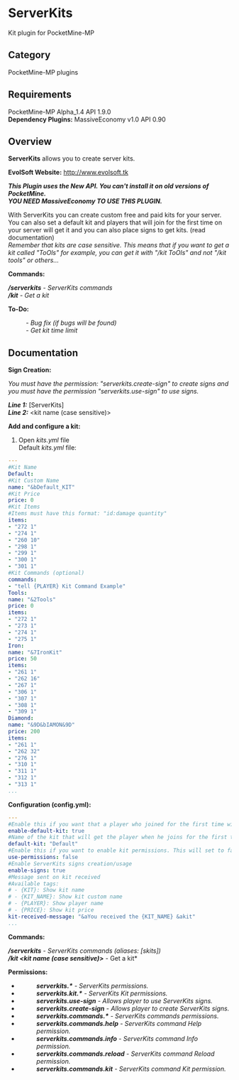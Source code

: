 # ServerKits

Kit plugin for PocketMine-MP

## Category

PocketMine-MP plugins

## Requirements

PocketMine-MP Alpha_1.4 API 1.9.0<br>
**Dependency Plugins:** MassiveEconomy v1.0 API 0.90

## Overview

**ServerKits** allows you to create server kits.

**EvolSoft Website:** http://www.evolsoft.tk

***This Plugin uses the New API. You can't install it on old versions of PocketMine.***<br>
***YOU NEED MassiveEconomy TO USE THIS PLUGIN.***

With ServerKits you can create custom free and paid kits for your server.<br>
You can also set a default kit and players that will join for the first time on your server will get it and you can also place signs to get kits. (read documentation)<br>
*Remember that kits are case sensitive. This means that if you want to get a kit called "ToOls" for example, you can get it with "/kit ToOls" and not "/kit tools" or others...*

**Commands:**

***/serverkits*** *- ServerKits commands*<br>
***/kit*** *- Get a kit*

**To-Do:**

<dd><i>- Bug fix (if bugs will be found)</i></dd>
<dd><i>- Get kit time limit</i></dd>

## Documentation 

**Sign Creation:**

*You must have the permission: "serverkits.create-sign" to create signs and you must have the permission "serverkits.use-sign" to use signs.*

***Line 1:*** [ServerKits]<br>
***Line 2:*** &lt;kit name (case sensitive)&gt;

**Add and configure a kit:**

1. Open *kits.yml* file<br>
Default *kits.yml* file:
```yaml
---
#Kit Name
Default:
#Kit Custom Name
name: "&bDefault_KIT"
#Kit Price
price: 0
#Kit Items
#Items must have this format: "id:damage quantity"
items:
- "272 1"
- "274 1"
- "260 10"
- "298 1"
- "299 1"
- "300 1"
- "301 1"
#Kit Commands (optional)
commands:
- "tell {PLAYER} Kit Command Example"
Tools:
name: "&2Tools"
price: 0
items:
- "272 1"
- "273 1"
- "274 1"
- "275 1"
Iron:
name: "&7IronKit"
price: 50
items:
- "261 1"
- "262 16"
- "267 1"
- "306 1"
- "307 1"
- "308 1"
- "309 1"
Diamond:
name: "&9D&bIAMON&9D"
price: 200
items:
- "261 1"
- "262 32"
- "276 1"
- "310 1"
- "311 1"
- "312 1"
- "313 1"
...
```

**Configuration (config.yml):**

```yaml
---
#Enable this if you want that a player who joined for the first time will get the kit
enable-default-kit: true
#Name of the kit that will get the player when he joins for the first time
default-kit: "Default"
#Enable this if you want to enable kit permissions. This will set to false only the permissions related to kits (ex. serverkits.kit.examplekit)
use-permissions: false
#Enable ServerKits signs creation/usage
enable-signs: true
#Message sent on kit received
#Available tags:
# - {KIT}: Show kit name
# - {KIT_NAME}: Show kit custom name
# - {PLAYER}: Show player name
# - {PRICE}: Show kit price
kit-received-message: "&aYou received the {KIT_NAME} &akit"
...
```

**Commands:**

***/serverkits*** *- ServerKits commands (aliases: [skits])*<br>
***/kit &lt;kit name (case sensitive)&gt;*** - Get a kit*

**Permissions:**

- <dd><i><b>serverkits.*</b> - ServerKits permissions.</i></dd>
- <dd><i><b>serverkits.kit.*</b> - ServerKits Kit permissions.</i></dd>
- <dd><i><b>serverkits.use-sign</b> - Allows player to use ServerKits signs.</i></dd>
- <dd><i><b>serverkits.create-sign</b> - Allows player to create ServerKits signs.</i></dd>
- <dd><i><b>serverkits.commands.*</b> - ServerKits commands permissions.</i></dd>
- <dd><i><b>serverkits.commands.help</b> - ServerKits command Help permission.</i></dd>
- <dd><i><b>serverkits.commands.info</b> - ServerKits command Info permission.</i></dd>
- <dd><i><b>serverkits.commands.reload</b> - ServerKits command Reload permission.</i></dd>
- <dd><i><b>serverkits.commands.kit</b> - ServerKits command Kit permission.</i></dd>
